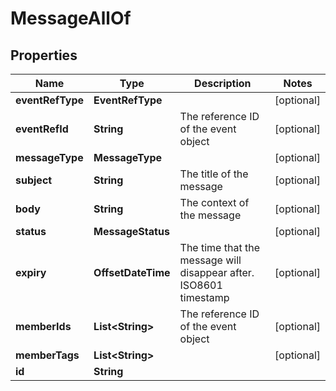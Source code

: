 

# MessageAllOf


## Properties

| Name | Type | Description | Notes |
|------------ | ------------- | ------------- | -------------|
|**eventRefType** | **EventRefType** |  |  [optional] |
|**eventRefId** | **String** | The reference ID of the event object |  [optional] |
|**messageType** | **MessageType** |  |  [optional] |
|**subject** | **String** | The title of the message |  [optional] |
|**body** | **String** | The context of the message |  [optional] |
|**status** | **MessageStatus** |  |  [optional] |
|**expiry** | **OffsetDateTime** | The time that the message will disappear after. ISO8601 timestamp |  [optional] |
|**memberIds** | **List&lt;String&gt;** | The reference ID of the event object |  [optional] |
|**memberTags** | **List&lt;String&gt;** |  |  [optional] |
|**id** | **String** |  |  |



